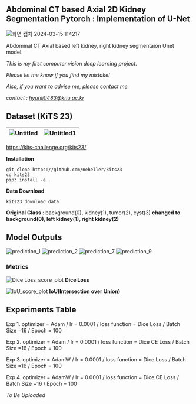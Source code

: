 ## Abdominal CT based Axial 2D Kidney Segmentation Pytorch : Implementation of U-Net


![화면 캡처 2024-03-15 114217](https://github.com/hyunji-lee99/CT_kidney_segmentation/assets/58133945/6040156a-9497-4e13-8449-895619e57f0e)

Abdominal CT Axial based left kidney, right kidney segmentaion Unet model.

*This is my first computer vision deep learning project.* 

*Please let me know if you find my mistake!* 

*Also, if you want to advise me, please contact me.*

*contact : hyunji0483@knu.ac.kr*

## Dataset (KiTS 23)


![Untitled](https://github.com/hyunji-lee99/CT_kidney_segmentation/assets/58133945/b21dfca1-d6ac-4e26-9c43-e0bc54e3c004) |![Untitled1](https://github.com/hyunji-lee99/CT_kidney_segmentation/assets/58133945/10c29ffd-31fe-4ee9-bd2f-b09c10672a5c)
--- | --- | 
https://kits-challenge.org/kits23/

**Installation**

```
git clone https://github.com/neheller/kits23
cd kits23
pip3 install -e .
```

**Data Download**

```
kits23_download_data
```

**Original Class** : background(0), kidney(1), tumor(2), cyst(3)
**changed to background(0), left kidney(1), right kidney(2)**

## Model Outputs


![prediction_1](https://github.com/hyunji-lee99/CT_kidney_segmentation/assets/58133945/61b71228-2382-4f35-9280-35d9e114e7fe)
![prediction_2](https://github.com/hyunji-lee99/CT_kidney_segmentation/assets/58133945/c7dfab44-168c-4e3a-8ab3-bf2acc47d459)
![prediction_7](https://github.com/hyunji-lee99/CT_kidney_segmentation/assets/58133945/e2dc3cdf-12ca-464d-a0a1-26279b93013f)
![prediction_9](https://github.com/hyunji-lee99/CT_kidney_segmentation/assets/58133945/5dcc2529-a46c-4756-9e1a-27fea31022a1)


### Metrics
![Dice Loss_score_plot](https://github.com/hyunji-lee99/CT_kidney_segmentation/assets/58133945/0b128d4b-5eee-4ea7-86e3-7d1dc4720932)
**Dice Loss**

![IoU_score_plot](https://github.com/hyunji-lee99/CT_kidney_segmentation/assets/58133945/6b753c96-d3c7-4ef6-a30c-6df8dc5ab299)
**IoU(Intersection over Union)**

## Experiments Table


Exp 1. optimizer = Adam / lr = 0.0001 / loss function = Dice Loss / Batch Size =16 / Epoch = 100

Exp 2. optimizer = Adam / lr = 0.0001 / loss function = Dice CE Loss / Batch Size =16 / Epoch = 100

Exp 3. optimizer = AdamW / lr = 0.0001 / loss function = Dice Loss / Batch Size =16 / Epoch = 100

Exp 4. optimizer = AdamW / lr = 0.0001 / loss function = Dice CE Loss / Batch Size =16 / Epoch = 100

*To Be Uploaded*